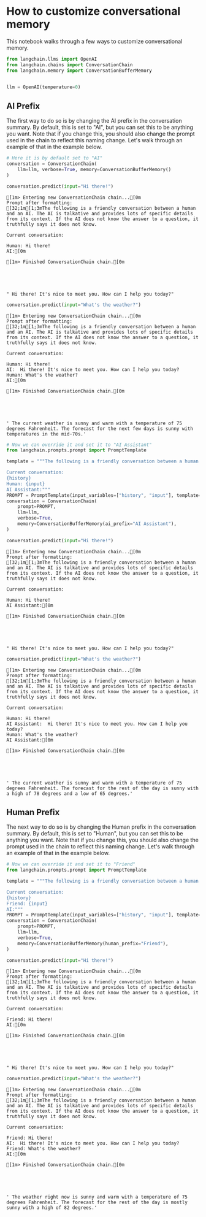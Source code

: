 # How to customize conversational memory

This notebook walks through a few ways to customize conversational memory.


```python
from langchain.llms import OpenAI
from langchain.chains import ConversationChain
from langchain.memory import ConversationBufferMemory


llm = OpenAI(temperature=0)
```

## AI Prefix

The first way to do so is by changing the AI prefix in the conversation summary. By default, this is set to "AI", but you can set this to be anything you want. Note that if you change this, you should also change the prompt used in the chain to reflect this naming change. Let's walk through an example of that in the example below.


```python
# Here it is by default set to "AI"
conversation = ConversationChain(
    llm=llm, verbose=True, memory=ConversationBufferMemory()
)
```


```python
conversation.predict(input="Hi there!")
```

    
    
    [1m> Entering new ConversationChain chain...[0m
    Prompt after formatting:
    [32;1m[1;3mThe following is a friendly conversation between a human and an AI. The AI is talkative and provides lots of specific details from its context. If the AI does not know the answer to a question, it truthfully says it does not know.
    
    Current conversation:
    
    Human: Hi there!
    AI:[0m
    
    [1m> Finished ConversationChain chain.[0m
    




    " Hi there! It's nice to meet you. How can I help you today?"




```python
conversation.predict(input="What's the weather?")
```

    
    
    [1m> Entering new ConversationChain chain...[0m
    Prompt after formatting:
    [32;1m[1;3mThe following is a friendly conversation between a human and an AI. The AI is talkative and provides lots of specific details from its context. If the AI does not know the answer to a question, it truthfully says it does not know.
    
    Current conversation:
    
    Human: Hi there!
    AI:  Hi there! It's nice to meet you. How can I help you today?
    Human: What's the weather?
    AI:[0m
    
    [1m> Finished ConversationChain chain.[0m
    




    ' The current weather is sunny and warm with a temperature of 75 degrees Fahrenheit. The forecast for the next few days is sunny with temperatures in the mid-70s.'




```python
# Now we can override it and set it to "AI Assistant"
from langchain.prompts.prompt import PromptTemplate

template = """The following is a friendly conversation between a human and an AI. The AI is talkative and provides lots of specific details from its context. If the AI does not know the answer to a question, it truthfully says it does not know.

Current conversation:
{history}
Human: {input}
AI Assistant:"""
PROMPT = PromptTemplate(input_variables=["history", "input"], template=template)
conversation = ConversationChain(
    prompt=PROMPT,
    llm=llm,
    verbose=True,
    memory=ConversationBufferMemory(ai_prefix="AI Assistant"),
)
```


```python
conversation.predict(input="Hi there!")
```

    
    
    [1m> Entering new ConversationChain chain...[0m
    Prompt after formatting:
    [32;1m[1;3mThe following is a friendly conversation between a human and an AI. The AI is talkative and provides lots of specific details from its context. If the AI does not know the answer to a question, it truthfully says it does not know.
    
    Current conversation:
    
    Human: Hi there!
    AI Assistant:[0m
    
    [1m> Finished ConversationChain chain.[0m
    




    " Hi there! It's nice to meet you. How can I help you today?"




```python
conversation.predict(input="What's the weather?")
```

    
    
    [1m> Entering new ConversationChain chain...[0m
    Prompt after formatting:
    [32;1m[1;3mThe following is a friendly conversation between a human and an AI. The AI is talkative and provides lots of specific details from its context. If the AI does not know the answer to a question, it truthfully says it does not know.
    
    Current conversation:
    
    Human: Hi there!
    AI Assistant:  Hi there! It's nice to meet you. How can I help you today?
    Human: What's the weather?
    AI Assistant:[0m
    
    [1m> Finished ConversationChain chain.[0m
    




    ' The current weather is sunny and warm with a temperature of 75 degrees Fahrenheit. The forecast for the rest of the day is sunny with a high of 78 degrees and a low of 65 degrees.'



## Human Prefix

The next way to do so is by changing the Human prefix in the conversation summary. By default, this is set to "Human", but you can set this to be anything you want. Note that if you change this, you should also change the prompt used in the chain to reflect this naming change. Let's walk through an example of that in the example below.


```python
# Now we can override it and set it to "Friend"
from langchain.prompts.prompt import PromptTemplate

template = """The following is a friendly conversation between a human and an AI. The AI is talkative and provides lots of specific details from its context. If the AI does not know the answer to a question, it truthfully says it does not know.

Current conversation:
{history}
Friend: {input}
AI:"""
PROMPT = PromptTemplate(input_variables=["history", "input"], template=template)
conversation = ConversationChain(
    prompt=PROMPT,
    llm=llm,
    verbose=True,
    memory=ConversationBufferMemory(human_prefix="Friend"),
)
```


```python
conversation.predict(input="Hi there!")
```

    
    
    [1m> Entering new ConversationChain chain...[0m
    Prompt after formatting:
    [32;1m[1;3mThe following is a friendly conversation between a human and an AI. The AI is talkative and provides lots of specific details from its context. If the AI does not know the answer to a question, it truthfully says it does not know.
    
    Current conversation:
    
    Friend: Hi there!
    AI:[0m
    
    [1m> Finished ConversationChain chain.[0m
    




    " Hi there! It's nice to meet you. How can I help you today?"




```python
conversation.predict(input="What's the weather?")
```

    
    
    [1m> Entering new ConversationChain chain...[0m
    Prompt after formatting:
    [32;1m[1;3mThe following is a friendly conversation between a human and an AI. The AI is talkative and provides lots of specific details from its context. If the AI does not know the answer to a question, it truthfully says it does not know.
    
    Current conversation:
    
    Friend: Hi there!
    AI:  Hi there! It's nice to meet you. How can I help you today?
    Friend: What's the weather?
    AI:[0m
    
    [1m> Finished ConversationChain chain.[0m
    




    ' The weather right now is sunny and warm with a temperature of 75 degrees Fahrenheit. The forecast for the rest of the day is mostly sunny with a high of 82 degrees.'




```python

```
